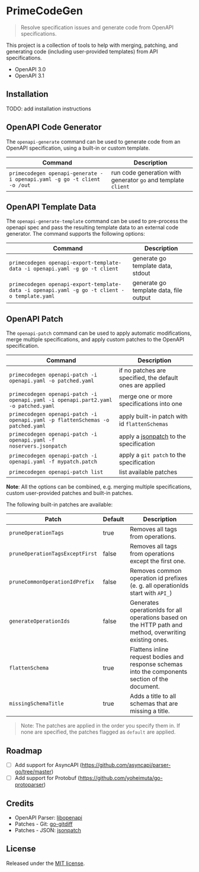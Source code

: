 # PrimeCodeGen

> Resolve specification issues and generate code from OpenAPI specifications.

This project is a collection of tools to help with merging, patching, and generating code (including user-provided templates) from API specifications.

- OpenAPI 3.0
- OpenAPI 3.1

## Installation

TODO: add installation instructions

## OpenAPI Code Generator

The `openapi-generate` command can be used to generate code from an OpenAPI specification, using a built-in or custom template.

| Command                                                                                      | Description                                                      |
|----------------------------------------------------------------------------------------------|------------------------------------------------------------------|
| `primecodegen openapi-generate -i openapi.yaml -g go -t client -o /out`                      | run code generation with generator `go` and template `client`    |

## OpenAPI Template Data

The `openapi-generate-template` command can be used to pre-process the openapi spec and pass the resulting template data to an external code generator.
The command supports the following options:

| Command                                                                                      | Description                                                      |
|----------------------------------------------------------------------------------------------|------------------------------------------------------------------|
| `primecodegen openapi-export-template-data -i openapi.yaml -g go -t client`                  | generate go template data, stdout                                |
| `primecodegen openapi-export-template-data -i openapi.yaml -g go -t client -o template.yaml` | generate go template data, file output                           |

## OpenAPI Patch

The `openapi-patch` command can be used to apply automatic modifications, merge multiple specifications, and apply custom patches to the OpenAPI specification.

| Command                                                                                      | Description                                                      |
|----------------------------------------------------------------------------------------------|------------------------------------------------------------------|
| `primecodegen openapi-patch -i openapi.yaml -o patched.yaml`                                 | if no patches are specified, the default ones are applied        |
| `primecodegen openapi-patch -i openapi.yaml -i openapi.part2.yaml -o patched.yaml`           | merge one or more specifications into one                        |
| `primecodegen openapi-patch -i openapi.yaml -p flattenSchemas -o patched.yaml`               | apply built-in patch with id `flattenSchemas`                    |
| `primecodegen openapi-patch -i openapi.yaml -f noservers.jsonpatch`                          | apply a [jsonpatch](https://jsonpatch.com/) to the specification |
| `primecodegen openapi-patch -i openapi.yaml -f mypatch.patch`                                | apply a `git patch` to the specification                         |
| `primecodegen openapi-patch list`                                                            | list available patches                                           |

**Note**: All the options can be combined, e.g. merging multiple specifications, custom user-provided patches and built-in patches.

The following built-in patches are available:

| Patch                           | Default | Description                                                                                             |
|---------------------------------|---------|---------------------------------------------------------------------------------------------------------|
| `pruneOperationTags`            | true    | Removes all tags from operations.                                                                       |
| `pruneOperationTagsExceptFirst` | false   | Removes all tags from operations except the first one.                                                  |
| `pruneCommonOperationIdPrefix`  | false   | Removes common operation id prefixes (e. g. all operationIds start with `API_`)                         |
| `generateOperationIds`          | false   | Generates operationIds for all operations based on the HTTP path and method, overwriting existing ones. |
| `flattenSchema`                 | true    | Flattens inline request bodies and response schemas into the components section of the document.        |
| `missingSchemaTitle`            | true    | Adds a title to all schemas that are missing a title.                                                   |

> Note: The patches are applied in the order you specify them in. If none are specified, the patches flagged as `default` are applied.

## Roadmap

- [ ] Add support for AsyncAPI (https://github.com/asyncapi/parser-go/tree/master)
- [ ] Add support for Protobuf (https://github.com/yoheimuta/go-protoparser)

## Credits

- OpenAPI Parser: [libopenapi](https://github.com/pb33f/libopenapi)
- Patches - Git: [go-gitdiff](https://github.com/bluekeyes/go-gitdiff)
- Patches - JSON: [jsonpatch](https://github.com/evanphx/json-patch)

## License

Released under the [MIT license](./LICENSE).
